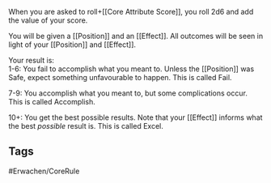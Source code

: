 When you are asked to roll+[[Core Attribute Score]], you roll 2d6 and add the value of your score.

You will be given a [[Position]] and an [[Effect]]. All outcomes will be seen in light of your [[Position]] and [[Effect]].

Your result is:  
1-6: You fail to accomplish what you meant to. Unless the [[Position]] was Safe, expect something unfavourable to happen. This is called Fail.

7-9: You accomplish what you meant to, but some complications occur. This is called Accomplish.

10+: You get the best possible results. Note that your [[Effect]] informs what the best _possible_ result is. This is called Excel.

## Tags
#Erwachen/CoreRule 